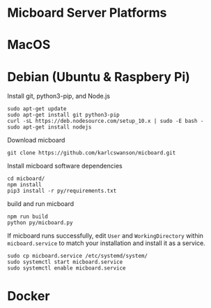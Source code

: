 # Micboard Server Platforms

# MacOS
# Debian (Ubuntu & Raspbery Pi)
Install git, python3-pip, and Node.js
```
sudo apt-get update
sudo apt-get install git python3-pip
curl -sL https://deb.nodesource.com/setup_10.x | sudo -E bash -
sudo apt-get install nodejs
```

Download micboard
```
git clone https://github.com/karlcswanson/micboard.git
```

Install micboard software dependencies
```
cd micboard/
npm install
pip3 install -r py/requirements.txt
```

build and run micboard
```
npm run build
python py/micboard.py
```


If micboard runs successfully, edit `User` and `WorkingDirectory` within `micboard.service` to match your installation and install it as a service.
```
sudo cp micboard.service /etc/systemd/system/
sudo systemctl start micboard.service
sudo systemctl enable micboard.service
```
# Docker
